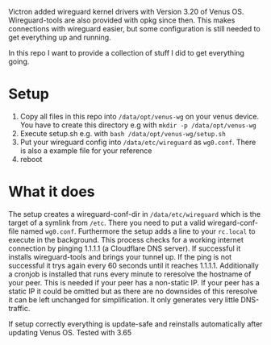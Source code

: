 Victron added wireguard kernel drivers with Version 3.20 of Venus OS.
Wireguard-tools are also provided with opkg since then.
This makes connections with wireguard easier, but some configuration
is still needed to get everything up and running.

In this repo I want to provide a collection of stuff I did to get
everything going.

# Setup

1. Copy all files in this repo into `/data/opt/venus-wg` on your venus device. You have to create this directory e.g with `mkdir -p /data/opt/venus-wg`
2. Execute setup.sh e.g. with `bash /data/opt/venus-wg/setup.sh`
3. Put your wireguard config into `/data/etc/wireguard` as `wg0.conf`. There is also a example file for your reference
4. reboot

# What it does

The setup creates a wireguard-conf-dir in `/data/etc/wireguard` which is the target of a symlink from `/etc`. There you need to put a valid wiregard-conf-file named `wg0.conf`. Furthermore the setup adds a line to your `rc.local` to execute in the background. This process checks for a working internet connection by pinging 1.1.1.1 (a Cloudflare DNS server). If successful it installs wireguard-tools and brings your tunnel up. If the ping is not successful it trys again every 60 seconds until it reaches 1.1.1.1. Additionally a cronjob is installed that runs every minute to reresolve the hostname of your peer. This is needed if your peer has a non-static IP. If your peer has a static IP it could be omitted but as there are no downsides of this reresolve it can be left unchanged for simplification. It only generates very little DNS-traffic.

If setup correctly everything is update-safe and reinstalls automatically after updating Venus OS. Tested with 3.65
